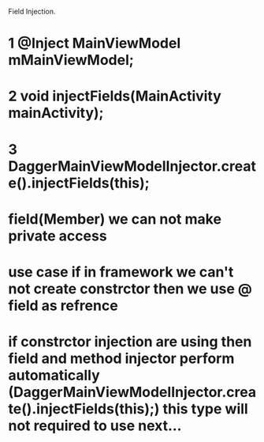 Field Injection. 
# 1 @Inject MainViewModel mMainViewModel;
# 2 void injectFields(MainActivity mainActivity);
# 3 DaggerMainViewModelInjector.create().injectFields(this);
# field(Member) we can not make private access 
# use case  if in  framework we can't not create constrctor then we  use @ field as refrence 
# if constrctor injection are using then field and method injector perform automatically (DaggerMainViewModelInjector.create().injectFields(this);) this type will not required to use next...

